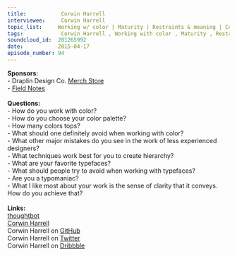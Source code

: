 ```yaml
--- 
title:           Corwin Harrell 
interviewee:     Corwin Harrell 
topic_list:     Working w/ color | Maturity | Restraints & meaning | Color palette | Newbie mistakes | White space | Hierarchy | Favorite typefaces | Typography | Versatility | Typomania | Clarity
tags:            Corwin Harrell , Working with color , Maturity , Restraints  meaning , Color palette , Newbie mistakes , White space , Hierarchy , Favorite typefaces , Typography , Versatility , Typomania , Clarity
soundcloud_id:  201265992
date:           2015-04-17
episode_number: 94
---
```


<p class="show_notes_display"><b>Sponsors:<br></b>- Draplin Design Co. <a rel="nofollow" target="_blank" href="http://draplin.com/merch/">Merch Store</a><br>- <a rel="nofollow" target="_blank" href="http://fieldnotesbrand.com/">Field Notes</a><br><b><br>Questions:</b><br>- How do you work with color?<br>- How do you choose your color palette?<br>- How many colors tops?<br>- What should one definitely avoid when working with color?<br>- What other major mistakes do you see in the work of less experienced designers?<br>- What techniques work best for you to create hierarchy?<br>- What are your favorite typefaces?<br>- What should people try to avoid when working with typefaces?<br>- Are you a typomaniac?<br>- What I like most about your work is the sense of clarity that it conveys. How do you achieve that?<br><br><b>Links:</b><br><a rel="nofollow" target="_blank" href="https://thoughtbot.com/">thoughtbot</a><br><a rel="nofollow" target="_blank" href="http://corwinharrell.com/">Corwin Harrell</a><br>Corwin Harrell on <a rel="nofollow" target="_blank" href="https://github.com/corwinharrell">GitHub</a><br>Corwin Harrell on <a rel="nofollow" target="_blank" href="https://twitter.com/corwinharrell">Twitter</a><br>Corwin Harrell on <a rel="nofollow" target="_blank" href="https://dribbble.com/corwinharrell">Dribbble</a><br></p>

